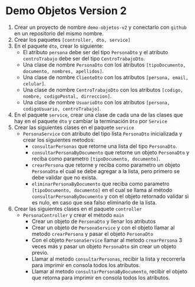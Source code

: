 # Demo Objetos Version 2
1. Crear un proyecto de nombre `demo-objetos-v2` y conectarlo con `github` en un repositorio del mismo nombre.
2. Crear los paquetes `[controller, dto, service]`
3. En el paquete `dto`, crear lo siguiente:
    * El atributo `persona` debe ser del tipo `PersonaDto` y el atributo `centroTrabajo` debe ser del tipo `CentroTrabajoDto`.
    * Una clase de nombre `PersonaDto` con los atributos `[tipoDocumento, documento, nombres, apellidos]`.
    * Una clase de nombre `ClienteDto` con los atributos `[persona, email, celular]`.
    * Una clase de nombre `CentroTrabajoDto` con los atributos `[codigo, nombre, codigoPostal, dirreccion]`.
    * Una clase de nombre `UsuarioDto` con los atributos `[persona, codigoUsuario, centroTrabajo]`.
4. En el paquete `service`, crear una clase de cada una de las clases que hay en el paquete `dto` y cambiar la terminación `Dto` por `Service`
5. Crear las siguientes clases en el paquete `service`
    * `PersonaService` con atributo del tipo lista `PersonaDto` inicializada y crear los siguientes metodos:
      * `consultarPersonas` que retorne una lista del tipo `PersonaDto`.
      * `consultarPersonaByDocumento` que retorne un objeto `PersonaDto` y reciba como parametro `[tipoDocumento, documento]`.
      * `crearPersona` que retorne y reciba como parametro un objeto `PersonaDto` el cual se debe agregar a la lista, pero primero se debe validar que no exista.
      * `eliminarPersonaByDocumento` que reciba como parametro `[tipoDocumento, documento]` en el cual se llama al método `consultarPersonaByDocumento` y con el objeto retornado validar si es nulo, en caso que sea falso eliminarlo de la lista.
6. Crear las siguientes clases en el paquete `controller`
    * `PersonaController` y crear el método `main`
      * Crear un objeto de `PersonaDto` y llenar los atributos
      * Crear un objeto de `PersonaService` y con el objeto llamar al metodo `crearPersona` y pasar el objeto `PersonaDto`
      * Con el objeto `PersonaService` llamar al metodo `crearPersona` 3 veces más y pasar un objeto `PersonaDto` sin crear un objeto previo.
      * Llamar al metodo `consultarPersonas`, recibir la lista y recorrerla para imprimir en consola todos los atributos.
      * Llamar al metodo `consultarPersonaByDocumento`, recibir el objeto que retorna para imprimir en consola todos los atributos.
